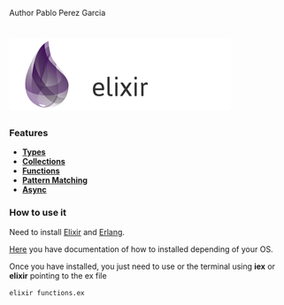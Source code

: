 Author  Pablo Perez Garcia

# ![My image](img/elixir.png)

### Features

* **[Types](features/lib/basics.ex)**
* **[Collections](features/lib/collections.ex)**
* **[Functions](features/lib/functions.ex)**
* **[Pattern Matching](features/lib/pattern_matching.ex)**
* **[Async](features/lib/async.ex)**

### How to use it

Need to install [Elixir](https://elixir-lang.org) and [Erlang](https://www.erlang.org).

[Here](https://elixir-lang.org/install.html#distributions) you have documentation of how to installed depending of your OS.

Once you have installed, you just need to use or the terminal using **iex** or **elixir** pointing to the ex file

```
elixir functions.ex
```